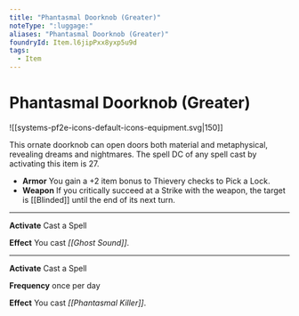 ```yaml
---
title: "Phantasmal Doorknob (Greater)"
noteType: ":luggage:"
aliases: "Phantasmal Doorknob (Greater)"
foundryId: Item.l6jipPxx8yxp5u9d
tags:
  - Item
---
```


# Phantasmal Doorknob (Greater)
![[systems-pf2e-icons-default-icons-equipment.svg|150]]

This ornate doorknob can open doors both material and metaphysical, revealing dreams and nightmares. The spell DC of any spell cast by activating this item is 27.

*   **Armor** You gain a +2 item bonus to Thievery checks to Pick a Lock.
*   **Weapon** If you critically succeed at a Strike with the weapon, the target is [[Blinded]] until the end of its next turn.

* * *

**Activate** Cast a Spell

**Effect** You cast _[[Ghost Sound]]_.

* * *

**Activate** Cast a Spell

**Frequency** once per day

**Effect** You cast _[[Phantasmal Killer]]_.
